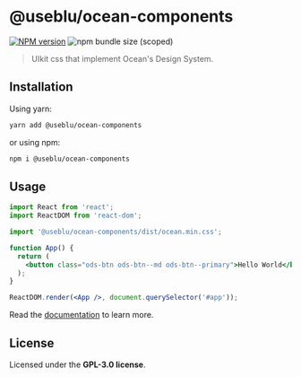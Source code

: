 # @useblu/ocean-components

<a href="https://npmjs.org/package/@useblu/ocean-components"><img alt="NPM version" src="https://img.shields.io/npm/v/@useblu/ocean-components" /></a> <img alt="npm bundle size (scoped)" src="https://img.shields.io/bundlephobia/min/@useblu/ocean-components">

> UIkit css that implement Ocean's Design System.

## Installation

Using yarn:

```bash
yarn add @useblu/ocean-components
```

or using npm:

```bash
npm i @useblu/ocean-components
```

## Usage

```jsx
import React from 'react';
import ReactDOM from 'react-dom';

import '@useblu/ocean-components/dist/ocean.min.css';

function App() {
  return (
    <button class="ods-btn ods-btn--md ods-btn--primary">Hello World</button>
  );
}

ReactDOM.render(<App />, document.querySelector('#app'));
```

Read the [documentation](https://pagnet.github.io/ocean-ds-web/index.html) to learn more.

## License

Licensed under the **GPL-3.0 license**.

